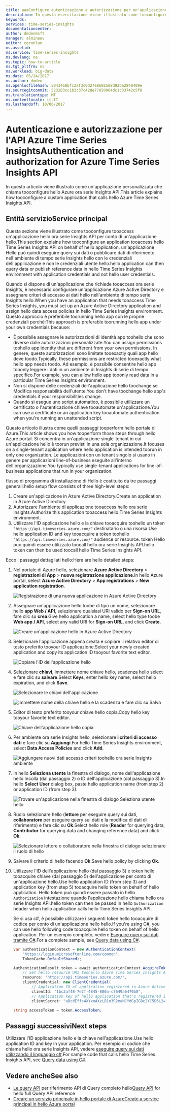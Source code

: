```yaml
---
title: aaaConfigure autenticazione e autorizzazione per un'applicazione personalizzata che chiama hello Azure ora serie Insights API | Documenti Microsoft
description: In questa esercitazione viene illustrato come tooconfigure autenticazione e autorizzazione per un'applicazione personalizzata che chiama hello Azure ora serie Insights API
keywords: 
services: time-series-insights
documentationcenter: 
author: dmdenmsft
manager: almineev
editor: cgronlun
ms.assetid: 
ms.service: time-series-insights
ms.devlang: na
ms.topic: how-to-article
ms.tgt_pltfrm: na
ms.workload: big-data
ms.date: 05/24/2017
ms.author: dmden
ms.openlocfilehash: 5043468bfc2af3c0d27e8602508d92ba2848409e
ms.sourcegitcommit: 523283cc1b3c37c428e77850964dc1c33742c5f0
ms.translationtype: MT
ms.contentlocale: it-IT
ms.lasthandoff: 10/06/2017
---
```

# <a name="authentication-and-authorization-for-azure-time-series-insights-api"></a><span data-ttu-id="7f3ba-103">Autenticazione e autorizzazione per l'API Azure Time Series Insights</span><span class="sxs-lookup"><span data-stu-id="7f3ba-103">Authentication and authorization for Azure Time Series Insights API</span></span>

<span data-ttu-id="7f3ba-104">In questo articolo viene illustrato come un'applicazione personalizzata che chiama tooconfigure hello Azure ora serie Insights API.</span><span class="sxs-lookup"><span data-stu-id="7f3ba-104">This article explains how tooconfigure a custom application that calls hello Azure Time Series Insights API.</span></span>

## <a name="service-principal"></a><span data-ttu-id="7f3ba-105">Entità servizio</span><span class="sxs-lookup"><span data-stu-id="7f3ba-105">Service principal</span></span>

<span data-ttu-id="7f3ba-106">Questa sezione viene illustrato come tooconfigure tooaccess un'applicazione hello ora serie Insights API per conto di un'applicazione hello.</span><span class="sxs-lookup"><span data-stu-id="7f3ba-106">This section explains how tooconfigure an application tooaccess hello Time Series Insights API on behalf of hello application.</span></span> <span data-ttu-id="7f3ba-107">un'applicazione Hello può quindi eseguire query sui dati o pubblicare dati di riferimento nell'ambiente di tempo serie Insights hello con le credenziali dell'applicazione e non le credenziali utente hello.</span><span class="sxs-lookup"><span data-stu-id="7f3ba-107">hello application can then query data or publish reference data in hello Time Series Insights environment with application credentials and not hello user credentials.</span></span>

<span data-ttu-id="7f3ba-108">Quando si dispone di un'applicazione che richiede tooaccess ora serie Insights, è necessario configurare un'applicazione Azure Active Directory e assegnare criteri di accesso ai dati hello nell'ambiente di tempo serie Insights hello.</span><span class="sxs-lookup"><span data-stu-id="7f3ba-108">When you have an application that needs tooaccess Time Series Insights, you must set up an Azure Active Directory application and assign hello data access policies in hello Time Series Insights environment.</span></span> <span data-ttu-id="7f3ba-109">Questo approccio è preferibile toorunning hello app con le proprie credenziali perché:</span><span class="sxs-lookup"><span data-stu-id="7f3ba-109">This approach is preferable toorunning hello app under your own credentials because:</span></span>

* <span data-ttu-id="7f3ba-110">È possibile assegnare le autorizzazioni di identità app toohello che sono diverse dalle autorizzazioni personalizzate.</span><span class="sxs-lookup"><span data-stu-id="7f3ba-110">You can assign permissions toohello app identity that are different from your own permissions.</span></span> <span data-ttu-id="7f3ba-111">In genere, queste autorizzazioni sono limitate tooexactly quali app hello deve toodo.</span><span class="sxs-lookup"><span data-stu-id="7f3ba-111">Typically, these permissions are restricted tooexactly what hello app needs toodo.</span></span> <span data-ttu-id="7f3ba-112">Ad esempio, è possibile consentire hello app tooonly leggere i dati in un ambiente di Insights di serie di tempo specifico.</span><span class="sxs-lookup"><span data-stu-id="7f3ba-112">For example, you can allow hello app tooonly read data in a particular Time Series Insights environment.</span></span>
* <span data-ttu-id="7f3ba-113">Non si dispone delle credenziali dell'applicazione hello toochange se Modifica responsabilità dell'utente.</span><span class="sxs-lookup"><span data-stu-id="7f3ba-113">You don't have toochange hello app's credentials if your responsibilities change.</span></span>
* <span data-ttu-id="7f3ba-114">Quando si esegue uno script automatico, è possibile utilizzare un certificato o l'autenticazione chiave tooautomate un'applicazione.</span><span class="sxs-lookup"><span data-stu-id="7f3ba-114">You can use a certificate or an application key tooautomate authentication when you're running an unattended script.</span></span>

<span data-ttu-id="7f3ba-115">Questo articolo illustra come quelli passaggi tooperform hello portale di Azure.</span><span class="sxs-lookup"><span data-stu-id="7f3ba-115">This article shows you how tooperform those steps through hello Azure portal.</span></span> <span data-ttu-id="7f3ba-116">Si concentra in un'applicazione single-tenant in cui un'applicazione hello è toorun previsti in una sola organizzazione.</span><span class="sxs-lookup"><span data-stu-id="7f3ba-116">It focuses on a single-tenant application where hello application is intended toorun in only one organization.</span></span> <span data-ttu-id="7f3ba-117">Le applicazioni con un tenant singolo si usano in genere per applicazioni line-of-business eseguite all'interno dell'organizzazione.</span><span class="sxs-lookup"><span data-stu-id="7f3ba-117">You typically use single-tenant applications for line-of-business applications that run in your organization.</span></span>

<span data-ttu-id="7f3ba-118">flusso di programma di installazione di Hello è costituito da tre passaggi generali:</span><span class="sxs-lookup"><span data-stu-id="7f3ba-118">hello setup flow consists of three high-level steps:</span></span>

1. <span data-ttu-id="7f3ba-119">Creare un'applicazione in Azure Active Directory.</span><span class="sxs-lookup"><span data-stu-id="7f3ba-119">Create an application in Azure Active Directory.</span></span>
2. <span data-ttu-id="7f3ba-120">Autorizzare l'ambiente di applicazione tooaccess hello ora serie Insights.</span><span class="sxs-lookup"><span data-stu-id="7f3ba-120">Authorize this application tooaccess hello Time Series Insights environment.</span></span>
3. <span data-ttu-id="7f3ba-121">Utilizzare l'ID applicazione hello e la chiave tooacquire toohello un token `"https://api.timeseries.azure.com/"` destinatario o una risorsa.</span><span class="sxs-lookup"><span data-stu-id="7f3ba-121">Use hello application ID and key tooacquire a token toohello `"https://api.timeseries.azure.com/"` audience or resource.</span></span> <span data-ttu-id="7f3ba-122">token Hello può quindi essere utilizzato toocall hello ora serie Insights API.</span><span class="sxs-lookup"><span data-stu-id="7f3ba-122">hello token can then be used toocall hello Time Series Insights API.</span></span>

<span data-ttu-id="7f3ba-123">Ecco i passaggi dettagliati hello:</span><span class="sxs-lookup"><span data-stu-id="7f3ba-123">Here are hello detailed steps:</span></span>

1. <span data-ttu-id="7f3ba-124">Nel portale di Azure hello, selezionare **Azure Active Directory** > **registrazioni di App** > **nuova registrazione applicazione**.</span><span class="sxs-lookup"><span data-stu-id="7f3ba-124">In hello Azure portal, select **Azure Active Directory** > **App registrations** > **New application registration**.</span></span>

   ![Registrazione di una nuova applicazione in Azure Active Directory](media/authentication-and-authorization/active-directory-new-application-registration.png)  

2. <span data-ttu-id="7f3ba-126">Assegnare un'applicazione hello toobe di tipo un nome, selezionare hello **app Web / API**, selezionare qualsiasi URI valido per **Sign-on URL**, fare clic su **crea**.</span><span class="sxs-lookup"><span data-stu-id="7f3ba-126">Give hello application a name, select hello type toobe **Web app / API**, select any valid URI for **Sign-on URL**, and click **Create**.</span></span>

   ![Creare un'applicazione hello in Azure Active Directory](media/authentication-and-authorization/active-directory-create-web-api-application.png)

3. <span data-ttu-id="7f3ba-128">Selezionare l'applicazione appena creata e copiare il relativo editor di testo preferito tooyour ID applicazione.</span><span class="sxs-lookup"><span data-stu-id="7f3ba-128">Select your newly created application and copy its application ID tooyour favorite text editor.</span></span>

   ![Copiare l'ID dell'applicazione hello](media/authentication-and-authorization/active-directory-copy-application-id.png)

4. <span data-ttu-id="7f3ba-130">Selezionare **chiavi**, immettere nome chiave hello, scadenza hello select e fare clic su **salvare**.</span><span class="sxs-lookup"><span data-stu-id="7f3ba-130">Select **Keys**, enter hello key name, select hello expiration, and click **Save**.</span></span>

   ![Selezionare le chiavi dell'applicazione](media/authentication-and-authorization/active-directory-application-keys.png)

   ![Immettere nome della chiave hello e la scadenza e fare clic su Salva](media/authentication-and-authorization/active-directory-application-keys-save.png)

5. <span data-ttu-id="7f3ba-133">Editor di testo preferito tooyour chiave hello copia.</span><span class="sxs-lookup"><span data-stu-id="7f3ba-133">Copy hello key tooyour favorite text editor.</span></span>

   ![Chiave dell'applicazione hello copia](media/authentication-and-authorization/active-directory-copy-application-key.png)

6. <span data-ttu-id="7f3ba-135">Per ambiente ora serie Insights hello, selezionare **i criteri di accesso dati** e fare clic su **Aggiungi**.</span><span class="sxs-lookup"><span data-stu-id="7f3ba-135">For hello Time Series Insights environment, select **Data Access Policies** and click **Add**.</span></span>

   ![Aggiungere nuovi dati accesso criteri toohello ora serie Insights ambiente](media/authentication-and-authorization/time-series-insights-data-access-policies-add.png)

7. <span data-ttu-id="7f3ba-137">In hello **Seleziona utente** la finestra di dialogo, nome dell'applicazione hello Incolla (dal passaggio 2) o ID dell'applicazione (dal passaggio 3).</span><span class="sxs-lookup"><span data-stu-id="7f3ba-137">In hello **Select User** dialog box, paste hello application name (from step 2) or application ID (from step 3).</span></span>

   ![Trovare un'applicazione nella finestra di dialogo Seleziona utente hello](media/authentication-and-authorization/time-series-insights-data-access-policies-select-user.png)

8. <span data-ttu-id="7f3ba-139">Ruolo selezionare hello (**lettore** per eseguire query sui dati, **collaboratore** per eseguire query sui dati e la modifica di dati di riferimento) e fare clic su **Ok**.</span><span class="sxs-lookup"><span data-stu-id="7f3ba-139">Select hello role (**Reader** for querying data, **Contributor** for querying data and changing reference data) and click **Ok**.</span></span>

   ![Selezionare lettore o collaboratore nella finestra di dialogo selezionare il ruolo di hello](media/authentication-and-authorization/time-series-insights-data-access-policies-select-role.png)

9. <span data-ttu-id="7f3ba-141">Salvare il criterio di hello facendo **Ok**.</span><span class="sxs-lookup"><span data-stu-id="7f3ba-141">Save hello policy by clicking **Ok**.</span></span>

10. <span data-ttu-id="7f3ba-142">Utilizzare l'ID dell'applicazione hello (dal passaggio 3) e token hello tooacquire chiave (dal passaggio 5) dell'applicazione per conto di un'applicazione hello.</span><span class="sxs-lookup"><span data-stu-id="7f3ba-142">Use hello application ID (from step 3) and application key (from step 5) tooacquire hello token on behalf of hello application.</span></span> <span data-ttu-id="7f3ba-143">Hello token può quindi essere passato in hello `Authorization` intestazione quando l'applicazione hello chiama hello ora serie Insights API.</span><span class="sxs-lookup"><span data-stu-id="7f3ba-143">hello token can then be passed in hello `Authorization` header when hello application calls hello Time Series Insights API.</span></span>

    <span data-ttu-id="7f3ba-144">Se si usa c#, è possibile utilizzare i seguenti token hello tooacquire di codice per conto di un'applicazione hello hello.</span><span class="sxs-lookup"><span data-stu-id="7f3ba-144">If you're using C#, you can use hello following code tooacquire hello token on behalf of hello application.</span></span> <span data-ttu-id="7f3ba-145">Per un esempio completo, vedere [Eseguire query sui dati tramite C#](time-series-insights-query-data-csharp.md).</span><span class="sxs-lookup"><span data-stu-id="7f3ba-145">For a complete sample, see [Query data using C#](time-series-insights-query-data-csharp.md).</span></span>

    ```csharp
    var authenticationContext = new AuthenticationContext(
        "https://login.microsoftonline.com/common",
        TokenCache.DefaultShared);

    AuthenticationResult token = await authenticationContext.AcquireTokenAsync(
        // Set hello resource URI toohello Azure Time Series Insights API
        resource: "https://api.timeseries.azure.com/", 
        clientCredential: new ClientCredential(
            // Application ID of application registered in Azure Active Directory
            clientId: "1bc3af48-7e2f-4845-880a-c7649a6470b8", 
            // Application key of hello application that's registered in Azure Active Directory
            clientSecret: "aBcdEffs4XYxoAXzLB1n3R2meNCYdGpIGBc2YC5D6L2="));

    string accessToken = token.AccessToken;
    ```

## <a name="next-steps"></a><span data-ttu-id="7f3ba-146">Passaggi successivi</span><span class="sxs-lookup"><span data-stu-id="7f3ba-146">Next steps</span></span>

<span data-ttu-id="7f3ba-147">Utilizzare l'ID applicazione hello e la chiave nell'applicazione.</span><span class="sxs-lookup"><span data-stu-id="7f3ba-147">Use hello application ID and key in your application.</span></span> <span data-ttu-id="7f3ba-148">Per esempio di codice che chiama hello ora serie Insights API, vedere [eseguire query sui dati utilizzando il linguaggio c#](time-series-insights-query-data-csharp.md).</span><span class="sxs-lookup"><span data-stu-id="7f3ba-148">For sample code that calls hello Time Series Insights API, see [Query data using C#](time-series-insights-query-data-csharp.md).</span></span>

## <a name="see-also"></a><span data-ttu-id="7f3ba-149">Vedere anche</span><span class="sxs-lookup"><span data-stu-id="7f3ba-149">See also</span></span>

* <span data-ttu-id="7f3ba-150">[Le query API](/rest/api/time-series-insights/time-series-insights-reference-queryapi) per riferimento API di Query completo hello</span><span class="sxs-lookup"><span data-stu-id="7f3ba-150">[Query API](/rest/api/time-series-insights/time-series-insights-reference-queryapi) for hello full Query API reference</span></span>
* [<span data-ttu-id="7f3ba-151">Creare un servizio principale in hello portale di Azure</span><span class="sxs-lookup"><span data-stu-id="7f3ba-151">Create a service principal in hello Azure portal</span></span>](../azure-resource-manager/resource-group-create-service-principal-portal.md)
